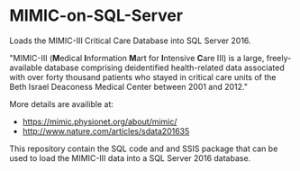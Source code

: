 # MIMIC-on-SQL-Server
Loads the MIMIC-III Critical Care Database into SQL Server 2016.

"MIMIC-III (**M**edical **I**nformation **M**art for **I**ntensive **C**are III) is a large, freely-available database comprising deidentified health-related data associated with over forty thousand patients who stayed in critical care units of the Beth Israel Deaconess Medical Center between 2001 and 2012."  

More details are availible at:
* https://mimic.physionet.org/about/mimic/
* http://www.nature.com/articles/sdata201635


This repository contain the SQL code and and SSIS package that can be used to load the MIMIC-III data into a SQL Server 2016 database.